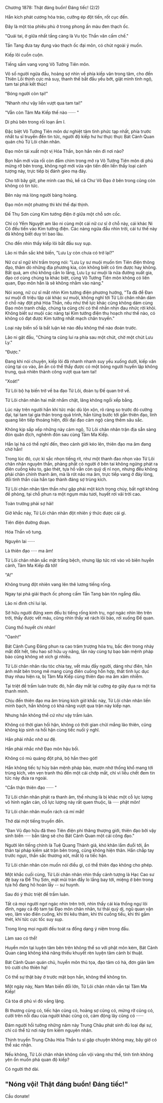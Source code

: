




Chương 1878: Thật đáng buồn! Đáng tiếc! (2/2)


Hắn kích phát cương hỏa tráo, cưỡng ép đột tiến, rốt cục đến.

Đây là một tòa phiêu phù ở trong phong ấn màu đen thạch ốc.

"Quái tai, ở giữa nhất tầng càng là Vu tộc Thần văn cấm chế."

Tần Tang đưa tay đụng vào thạch ốc đại môn, có chút ngoài ý muốn.

Kiếp lôi cuồn cuộn.

Tiếng sấm vang vọng Vô Tướng Tiên môn.

Vô số người ngửa đầu, hoảng sợ nhìn về phía kiếp vân trong tâm, cho đến Thiên Lôi thịnh cực mà suy, thanh thế bắt đầu yếu bớt, giật mình tỉnh ngộ, tam tai phải kết thúc!

"Bóng người còn tại!"

"Nhanh như vậy liền vượt qua tam tai!"

"Vẫn còn Tâm Ma Kiếp thế nào ······ "

Di phủ bên trong rối loạn ầm ĩ.

Đặc biệt Vô Tướng Tiên môn dư nghiệt tâm tình phức tạp nhất, phía trước nhất tu sĩ truyền đến tin tức, người độ kiếp hư hư thực thực Bát Cảnh Quan quán chủ Tử Lôi chân nhân.

Đạo môn tái xuất một vị Hóa Thần, bọn hắn nên đi nơi nào?

Bọn hắn mới vừa rồi còn đắm chìm trong mở ra Vô Tướng Tiên môn di phủ mừng rỡ bên trong, không ngờ mới vừa vặn tiến đến liền thấy loại cảnh tượng này, trực tiếp bị đánh gieo mạ đáy.

Cho tới bây giờ, phe mình cao thủ, kể cả Chư Vô Đạo ở bên trong cũng còn không có tin tức.

Bên này mà lòng người bàng hoàng.

Đạo môn một phương thì khí thế đại thịnh.

Đế Thụ Sơn cùng Kim tướng điện ở giữa một chỗ sơn cốc.

Chỉ có Yểm Nguyệt am lão ni cùng một cái nữ cư sĩ ở chỗ này, cái khác Ni Cô đều tiến vào Kim tướng điện. Các nàng ngửa đầu nhìn trời, cái tư thế này đã không biết duy trì bao lâu.

Cho đến nhìn thấy kiếp lôi bắt đầu suy sụp.

Lão ni thần sắc khẽ biến, "Lưu Ly còn chưa có trở lại?"

Nữ cư sĩ ngữ khí trầm trọng nói: "Lưu Ly sư muội muốn tìm Tiên điện thông đạo, thăm dò những địa phương kia, còn không biết có tìm được hay không. Bất quá, am chủ không cần lo lắng, Lưu Ly sư muội là nửa đường xuất gia, đạo cơ cùng chúng ta khác biệt, cùng Vô Tướng Tiên môn không có liên quan, Đạo môn hẳn là sẽ không nhằm vào nàng."

Nói xong, nữ cư sĩ mắt nhìn Kim tướng điện phương hướng, "Ta đã để Đan sư muội đi triệu tập cái khác sư muội, không nghĩ tới Tử Lôi chân nhân dám ở chỗ này đột phá Hóa Thần, nếu như thế lực khác cũng không dám cùng Đạo môn tranh chấp, chúng ta cũng chỉ có thể nhẫn nhịn đau nhức rời khỏi. Không biết sư muội các nàng tại Kim tướng điện thu hoạch như thế nào, có không có đạt được Kim tướng nhất mạch chân truyền."

Loại này biến số là bất luận kẻ nào đều không thể nào đoán trước.

Lão ni gật đầu, "Chúng ta cũng lui ra phía sau một chút, chờ một chút Lưu Ly."

"Được."

Đang khi nói chuyện, kiếp lôi đã nhanh nhanh suy yếu xuống dưới, kiếp vân cũng tại co vào, ẩn ẩn có thể thấy được có một bóng người huyền lập không trung, quả nhiên thành công vượt qua tam tai!

"Xoát!"

Tử Lôi bộ hạ biến trở về ba đạo Tử Lôi, đoàn tụ Đế quan trở về.

Tử Lôi chân nhân hai mắt nhắm chặt, lăng không ngồi xếp bằng.

Lúc này trên người hắn khí tức mặc dù lộn xộn, rõ ràng so trước đó cường đại, tại tam tai gia thân trong quá trình, hắn từng bước tới gần thiên đạo, linh quang liên tiếp thoáng hiện, đối đại đạo cảm ngộ càng thêm sâu sắc.

Không kịp sắp xếp những này cảm ngộ, Tử Lôi chân nhân trận địa sẵn sàng đón quân địch, nghênh đón sau cùng Tâm Ma Kiếp.

Hắn lại há có thể nghĩ đến, theo cảnh giới kéo lên, thiên đạo ma âm đang chờ hắn!

Trong lúc đó, cực kì sắc nhọn tiếng rít, như một thanh đao nhọn vào Tử Lôi chân nhân nguyên thần, phảng phất có người ở bên tai không ngừng phát ra điên cuồng kêu to, gào thét, tựa hồ vẫn còn quỷ dị nỉ non, nhưng đều không phải chân chính thanh âm, mà là rót não ma âm, trực tiếp vang ở đáy lòng, đối tinh thần của hắn tạo thành đáng sợ trùng kích.

Tử Lôi chân nhân tâm thần như gặp phải một kích trọng chùy, bất ngờ không đề phòng, tại chỗ phun ra một ngụm máu tươi, huyết rơi vãi trời cao.

Toàn trường phải sợ hãi!

Giờ khắc này, Tử Lôi chân nhân đột nhiên ý thức được cái gì.

Tiên điện đường đoạn.

Hóa Thần vô tung.

Nguyên lai ······

Là thiên đạo ····· ma âm!

Tử Lôi chân nhân sắc mặt trắng bệch, nhưng lập tức rơi vào vô biên huyễn cảnh, Tâm Ma Kiếp đã tới!

"A!"

Không trung đột nhiên vang lên thê lương tiếng rống.

Ngay tại phá giải thạch ốc phong cấm Tần Tang bản tôn ngẩng đầu.

Lão ni đình chỉ lui lại.

Sở hữu người đứng xem đều bị tiếng rống kinh trụ, ngơ ngác nhìn lên trên trời, thấy được vết máu, cũng nhìn thấy xé rách lôi bào, rơi xuống Đế quan.

Cùng thổ huyết chi nhân!

"Oanh!"

Bát Cảnh Cung Đăng phun ra cao trăm trượng hỏa trụ, bấc đèn trong nháy mắt đốt hết, tiêu hao sở hữu uy năng, lần này cùng tự bạo bản mệnh pháp bảo cũng không xê xích gì nhiều.

Tử Lôi chân nhân râu tóc chia tay, vết máu đầy người, dáng như điên, hắn ánh mắt bên trong mê mang cùng điên cuồng hỗn hợp, thất tình lục dục thay nhau hiện ra, bị Tâm Ma Kiếp cùng thiên đạo ma âm xâm nhiễm.

Tại triệt để trầm luân trước đó, hắn đáy mắt lại cưỡng ép giãy dụa ra một tia thanh minh.

Chịu đến thiên đạo ma âm trùng kích giờ khắc này, Tử Lôi chân nhân liền minh bạch, hắn không có khả năng vượt qua trận này kiếp nạn.

Nhưng hắn không thể cứ như vậy trầm luân.

Không có thời gian hối hận, không có thời gian chửi mắng lão thiên, cũng không kịp sinh ra hối hận cùng tiếc nuối ý nghĩ.

Hắn phải nhắc nhở sư đệ.

Hắn phải nhắc nhở Đạo môn hậu bối.

Không có mù quáng đột phá, bộ hắn theo gót!

Hắn không tiếc tự hủy bản mệnh pháp bảo, mượn nhờ thống khổ mang tới trùng kích, vẻn vẹn tranh thủ đến một cái chớp mắt, chỉ vì liều chết đem tin tức này đưa ra ngoài.

"Cẩn thận thiên đạo ······ "

Tử Lôi chân nhân phát ra thanh âm, thế nhưng là bị khác một cỗ lực lượng vô hình ngăn cản, cỗ lực lượng này rất quen thuộc, là ····· phật môn!

Tử Lôi chân nhân muốn rách cả mí mắt!

Thở dài một tiếng truyền đến.

"Đan Vũ đạo hữu đã theo Tiên điện phi thăng thượng giới, thiên đạo bởi vậy sinh biến ····· bần tăng sẽ cho Bát Cảnh Quan một cái công đạo."

Người lên tiếng chính là Tuệ Quang Thánh giả, khó khăn lắm đuổi tới, ẩn thân tại pháp kiếm sát trận bên trong, cũng không hiện thân. Hắn chắp tay trước ngực, thần sắc thương xót, mắt lộ ra tiếc hận.

Tử Lôi chân nhân còn muốn nói điều gì, có thể thiên đạo không cho phép.

Một khắc cuối cùng, Tử Lôi chân nhân nhìn thấy cảnh tượng là Hạc Cao sư đệ bay ra Đế Thụ Sơn, mặt mũi tràn đầy lo lắng bay tới, miệng ở bên trong tựa hồ đang hô hoán lấy -- sư huynh.

Sau đó ý thức triệt để trầm luân.

Tất cả mọi người ngơ ngác nhìn trên trời, nhìn thấy cái kia thống ngự lôi đình, ngay cả độ tam tai Đạo môn chân nhân, tư thái quỷ dị, ngũ quan vặn vẹo, lâm vào điên cuồng, khi thì kêu thảm, khi thì cuồng tiếu, khi thì gầm thét, khí tức cực tốc suy sụp.

Trong lòng mọi người đều toát ra đồng dạng ý niệm trong đầu.

Làm sao có thể!

Huyền môn tại luyện tâm bên trên không thể so với phật môn kém, Bát Cảnh Quan càng không khả năng thiếu khuyết rèn luyện tâm cảnh bí thuật.

Bát Cảnh Quan quán chủ, huyền môn thủ tọa, đạo tâm có hà, đơn giản làm trò cười cho thiên hạ!

Có thể sự thật bày ở trước mặt bọn hắn, không thể không tin.

Một ngày này, Nam Man biến đổi lớn, Tử Lôi chân nhân vẫn tại Tâm Ma Kiếp!

Cả tòa di phủ vì đó vắng lặng.

Bi thương cũng có, tiếc hận cũng có, hoảng sợ cũng có, mừng rỡ cũng có, cười trên nỗi đau của người khác cũng có, cảm động lây cũng có ······

Đám người hồi tưởng những năm này Trung Châu phát sinh đủ loại đại sự, chỉ có thể từ nơi này tìm kiếm nguyên nhân.

Thịnh truyền Trung Châu Hóa Thần tu sĩ gặp chuyện không may, bây giờ có thể xác nhận.

Nếu không, Tử Lôi chân nhân không cần vội vàng như thế, tính tình không yên ổn muốn phá quan độ kiếp?

Có người thở dài.

"Nóng vội! Thật đáng buồn! Đáng tiếc!"
--
Cầu donate!





